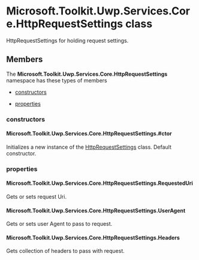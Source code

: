 
# Microsoft.Toolkit.Uwp.Services.Core.HttpRequestSettings class

HttpRequestSettings for holding request settings.

## Members

The **Microsoft.Toolkit.Uwp.Services.Core.HttpRequestSettings** namespace has these types of members

* [constructors](#constructors)

* [properties](#properties)

### constructors

#### Microsoft.Toolkit.Uwp.Services.Core.HttpRequestSettings.#ctor

Initializes a new instance of the [HttpRequestSettings](T_Microsoft_Toolkit_Uwp_Services_Core_HttpRequestSettings) class.            Default constructor.

### properties

#### Microsoft.Toolkit.Uwp.Services.Core.HttpRequestSettings.RequestedUri

Gets or sets request Uri.

#### Microsoft.Toolkit.Uwp.Services.Core.HttpRequestSettings.UserAgent

Gets or sets user Agent to pass to request.

#### Microsoft.Toolkit.Uwp.Services.Core.HttpRequestSettings.Headers

Gets collection of headers to pass with request.
